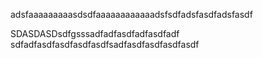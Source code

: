 adsfaaaaaaaaasdsdfaaaaaaaaaaaadsfsdfadsfasdfadsfasdf

SDASDASDsdfgsssadfadfasdfadfasdfadf sdfadfasdfasdfasdfasdfsadfasdfasdfasdfasdf
